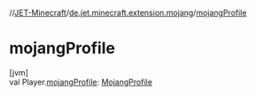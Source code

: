 //[JET-Minecraft](../../index.md)/[de.jet.minecraft.extension.mojang](index.md)/[mojangProfile](mojang-profile.md)

# mojangProfile

[jvm]\
val Player.[mojangProfile](mojang-profile.md): [MojangProfile](../de.jet.minecraft.general.api.mojang/-mojang-profile/index.md)
